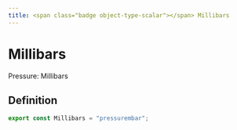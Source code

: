 ```yaml
---
title: <span class="badge object-type-scalar"></span> Millibars
---
```

# <span class="badge object-type-scalar"></span> Millibars

Pressure: Millibars

## Definition

```typescript
export const Millibars = "pressurembar";

```
